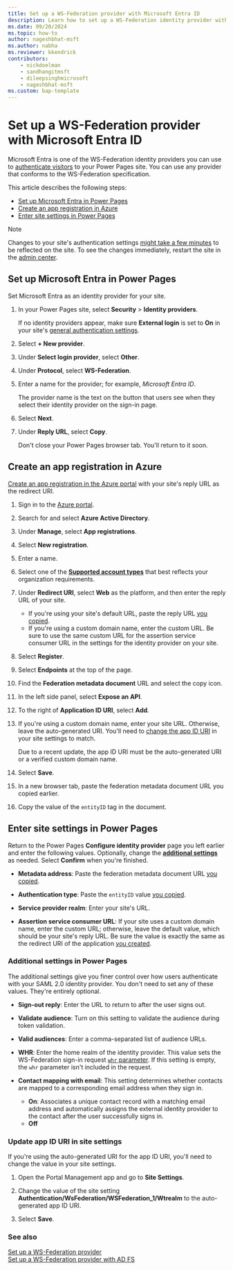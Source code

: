 ```yaml
---
title: Set up a WS-Federation provider with Microsoft Entra ID
description: Learn how to set up a WS-Federation identity provider with Microsoft Entra ID use with sites you create with Microsoft Power Pages.
ms.date: 09/20/2024
ms.topic: how-to
author: nageshbhat-msft
ms.author: nabha
ms.reviewer: kkendrick
contributors:
    - nickdoelman
    - sandhangitmsft
    - dileepsinghmicrosoft
    - nageshbhat-msft
ms.custom: bap-template
---
```

# Set up a WS-Federation provider with Microsoft Entra ID

Microsoft Entra is one of the WS-Federation identity providers you can use to [authenticate visitors](configure-site.md) to your Power Pages site. You can use any provider that conforms to the WS-Federation specification.

This article describes the following steps:

- [Set up Microsoft Entra in Power Pages](#set-up-microsoft-entra-in-power-pages)
- [Create an app registration in Azure](#create-an-app-registration-in-azure)
- [Enter site settings in Power Pages](#enter-site-settings-in-power-pages)

> [!NOTE]
> Changes to your site's authentication settings [might take a few minutes](/power-apps/maker/portals/admin/clear-server-side-cache#caching-changes-for-portals-with-version-926x-or-later) to be reflected on the site. To see the changes immediately, restart the site in the [admin center](../../admin/admin-overview.md).

## Set up Microsoft Entra in Power Pages

Set Microsoft Entra as an identity provider for your site.

1. In your Power Pages site, select **Security** > **Identity providers**.

    If no identity providers appear, make sure **External login** is set to **On** in your site's [general authentication settings](configure-site.md#select-general-authentication-settings).

1. Select **+ New provider**.

1. Under **Select login provider**, select **Other**.

1. Under **Protocol**, select **WS-Federation**.

1. Enter a name for the provider; for example, *Microsoft Entra ID*.

    The provider name is the text on the button that users see when they select their identity provider on the sign-in page.

1. Select **Next**.

1. Under **Reply URL**, select **Copy**.

    Don't close your Power Pages browser tab. You'll return to it soon.

## Create an app registration in Azure

[Create an app registration in the Azure portal](/azure/active-directory/develop/quickstart-register-app) with your site's reply URL as the redirect URI.

1. Sign in to the [Azure portal](https://portal.azure.com).

1. Search for and select **Azure Active Directory**.

1. Under **Manage**, select **App registrations**.

1. Select **New registration**.

1. Enter a name.

1. Select one of the [**Supported account types**](/azure/active-directory/develop/quickstart-register-app) that best reflects your organization requirements.

1. Under **Redirect URI**, select **Web** as the platform, and then enter the reply URL of your site.

    - If you're using your site's default URL, paste the reply URL [you copied](#set-up-microsoft-entra-in-power-pages).
    - If you're using a custom domain name, enter the custom URL. Be sure to use the same custom URL for the assertion service consumer URL in the settings for the identity provider on your site.

1. Select **Register**.

1. Select **Endpoints** at the top of the page.

1. Find the **Federation metadata document** URL and select the copy icon.

1. In the left side panel, select **Expose an API**.

1. To the right of **Application ID URI**, select **Add**.

1. If you're using a custom domain name, enter your site URL. Otherwise, leave the auto-generated URI. You'll need to [change the app ID URI](#update-app-id-uri-in-site-settings) in your site settings to match.

    Due to a recent update, the app ID URI must be the auto-generated URI or a verified custom domain name.

1. Select **Save**.

1. In a new browser tab, paste the federation metadata document URL you copied earlier.

1. Copy the value of the `entityID` tag in the document.

## Enter site settings in Power Pages

Return to the Power Pages **Configure identity provider** page you left earlier and enter the following values. Optionally, change the [**additional settings**](#additional-settings-in-power-pages) as needed. Select **Confirm** when you're finished.

- **Metadata address**: Paste the federation metadata document URL [you copied](#create-an-app-registration-in-azure).

- **Authentication type**: Paste the `entityID` value [you copied](#create-an-app-registration-in-azure).

- **Service provider realm**: Enter your site's URL.

- **Assertion service consumer URL**: If your site uses a custom domain name, enter the custom URL; otherwise, leave the default value, which should be your site's reply URL. Be sure the value is exactly the same as the redirect URI of the application [you created](#create-an-app-registration-in-azure).

### Additional settings in Power Pages

The additional settings give you finer control over how users authenticate with your SAML 2.0 identity provider. You don't need to set any of these values. They're entirely optional.

- **Sign-out reply**: Enter the URL to return to after the user signs out.

- **Validate audience**: Turn on this setting to validate the audience during token validation.

- **Valid audiences**: Enter a comma-separated list of audience URLs.

- **WHR**: Enter the home realm of the identity provider. This value sets the WS-Federation sign-in request [`whr` parameter](/dotnet/framework/configure-apps/file-schema/windows-identity-foundation/wsfederation). If this setting is empty, the `whr` parameter isn't included in the request.

- **Contact mapping with email**: This setting determines whether contacts are mapped to a corresponding email address when they sign in.

  - **On**: Associates a unique contact record with a matching email address and automatically assigns the external identity provider to the contact after the user successfully signs in.
  - **Off**

### Update app ID URI in site settings

If you're using the auto-generated URI for the app ID URI, you'll need to change the value in your site settings.

1. Open the Portal Management app and go to **Site Settings**.

1. Change the value of the site setting **Authentication/WsFederation/WSFederation_1/Wtrealm** to the auto-generated app ID URI.

1. Select **Save**.

### See also

[Set up a WS-Federation provider](ws-federation-provider.md)  
[Set up a WS-Federation provider with AD FS](ws-federation-settings.md)